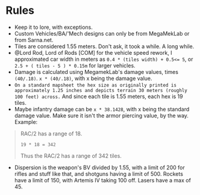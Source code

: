 # Rules

* Keep it to lore, with exceptions.
* Custom Vehicles/BA/'Mech designs can only be from MegaMekLab or from Sarna.net.
* Tiles are considered 1.55 meters. Don't ask, it took a while. A long while.
* @Lord Rod, Lord of Rods [COM] for the vehicle speed rework, I approximated car width in meters as `0.4 * (tiles width) + 0.5<= 5`, or `2.5 + ( tiles - 5 ) * 0.15m` for larger vehicles.
* Damage is calculated using MegamekLab's damage values, times `(40/.18)`.
 `x * (40/.18)`, with x being the damage value.
* `On a standard mapsheet the hex size as originally printed is approximately 1.25 inches and depicts terrain 30 meters (roughly 100 feet) across.` And since each tile is 1.55 meters, each hex is 19 tiles.
* Maybe infantry damage can be `x * 38.1428`, with x being the standard damage value. Make sure it isn't the armor piercing value, by the way.
Example:
> RAC/2 has a range of 18. 
> 
> `19 * 18 = 342`
> 
> Thus the RAC/2 has a range of 342 tiles.

* Dispersion is the weapon's BV divided by 1.55, with a limit of 200 for rifles and stuff like that, and shotguns having a limit of 500. Rockets have a limit of 150, with Artemis IV taking 100 off. Lasers have a max of 45.
